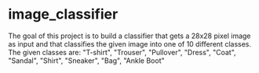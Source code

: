 # image_classifier
The goal of this project is to build a classifier that gets a 28x28 pixel image as input and that classifies the given image into one of 10 different classes. The given classes are: "T-shirt", "Trouser", "Pullover", "Dress", "Coat", "Sandal", "Shirt", "Sneaker", "Bag", "Ankle Boot"
